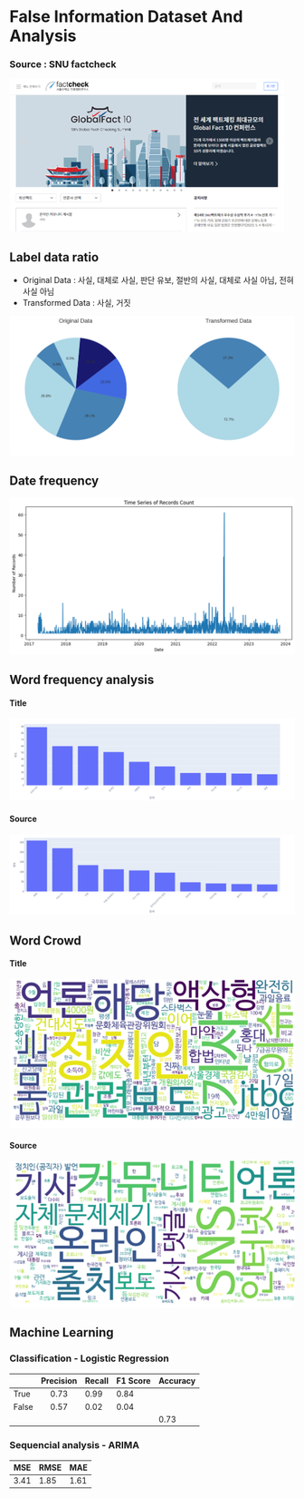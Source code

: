 # False Information Dataset And Analysis

### Source : SNU factcheck

![](content/img1.png)

## Label data ratio

- Original Data : 사실, 대체로 사실, 판단 유보, 절반의 사실, 대체로 사실 아님, 전혀 사실 아님
- Transformed Data : 사실, 거짓

![](content/judge_pie.png)
## Date frequency

![](content/sequence_line.png)

## Word frequency analysis


#### Title
![](content/title_bar.png)
#### Source
![](content/source_bar.png)
## Word Crowd

#### Title
![](content/title_wc.png)
#### Source
![](content/source_wc.png)
## Machine Learning

### Classification - Logistic Regression

|       | Precision | Recall | F1 Score | Accuracy |
| ----- |:---------:| ------ | -------- | -------- |
| True  |   0.73    | 0.99   | 0.84     |          |
| False |   0.57    | 0.02   | 0.04     |          |
|       |           |        |          | 0.73     | 

### Sequencial analysis - ARIMA

| MSE  | RMSE | MAE  |
| ---- | ---- | ---- |
| 3.41 | 1.85 | 1.61 | 


